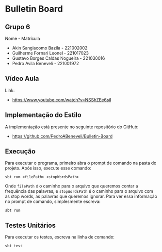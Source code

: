 # Bulletin Board

## Grupo 6
Nome - Matrícula
* Akin Sangiacomo Bazila - 221002002
* Guilherme Fornari Leonel - 221017023
* Gustavo Borges Caldas Nogueira - 221030016
* Pedro Avila Beneveli - 221001972

## Vídeo Aula
Link:
* https://www.youtube.com/watch?v=NSShZEe6siI

## Implementação do Estilo
A implementação está presente no seguinte repositório do GitHub:
* https://github.com/PedroABeneveli/Bulletin-Board

## Execução
Para executar o programa, primeiro abra o prompt de comando na pasta do projeto. Após isso, execute esse comando:
```
sbt run <filePath> <stopWordsPath>
```
Onde ```filePath``` é o caminho para o arquivo que queremos contar a frequência das palavras, e ```stopWordsPath``` é o caminho para o arquivo com as stop words, as palavras que queremos ignorar.
Para ver essa informação no prompt de comando, simplesmente escreva:
```
sbt run
```

## Testes Unitários
Para executar os testes, escreva na linha de comando:
```
sbt test
```
